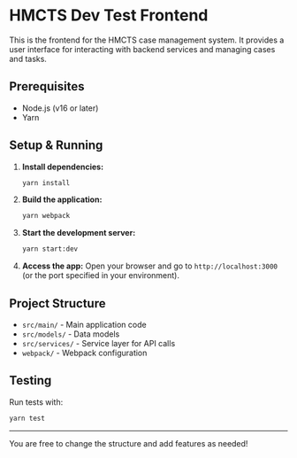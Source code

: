 # HMCTS Dev Test Frontend

This is the frontend for the HMCTS case management system. It provides a user interface for interacting with backend services and managing cases and tasks.

## Prerequisites
- Node.js (v16 or later)
- Yarn

## Setup & Running

1. **Install dependencies:**
   ```sh
   yarn install
   ```
2. **Build the application:**
   ```sh
   yarn webpack
   ```
3. **Start the development server:**
   ```sh
   yarn start:dev
   ```
4. **Access the app:**
   Open your browser and go to `http://localhost:3000` (or the port specified in your environment).

## Project Structure
- `src/main/` - Main application code
- `src/models/` - Data models
- `src/services/` - Service layer for API calls
- `webpack/` - Webpack configuration

## Testing
Run tests with:
```sh
yarn test
```

---
You are free to change the structure and add features as needed!

